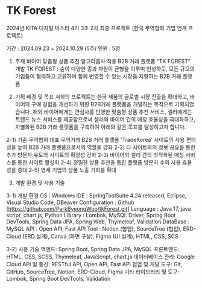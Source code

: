 # TK Forest
2024년 KITA 디지털 마스터 4기 3조 2차 최종 프로젝트
(한국 무역협회 기업 연계 프로젝트)

기간 : 2024.09.23 ~ 2024.10.29 (5주)
인원 : 5명

1. 주제
바이어 맞춤형 상품 추천 알고리즘사 적용 B2B 거래 플랫폼 “TK FOREST” 개발
TK FOREST : 숲이 다양한 종과 자원이 균형을 이루며 번성하듯, 모든 규모의 기업들이 협력하고 교류하며 함께 번영할 수 있는 시장을 지향하는 B2B 거래 플랫폼

3. 기획 배경 및 목표
 저희의 프로젝트는 한국 제품의 글로벌 시장 진출을 확대하고, 바이어의 구매 경험을 개선하기 위한 B2B거래 플랫폼을 개발하는 목적으로 기획되었습니다.
해외 바이어에게는 관심사를 반영한 맞춤형 상품 추천 서비스, 셀러에게는 트렌드 뉴스 서비스를 제공함으로써 셀러와 바이어 간의 매칭 효율성을 극대화하고, 차별화된 B2B 거래 플랫폼을 구축하여 아래와 같은 목표를 달성하고자 합니다.

  2-1) 기존 무역협회 대표 무역거래 B2B 거래 플랫폼 'TradeKorea' 사이트의 사용 편의성을 높여 B2B 거래 플랫폼으로서의 역할을 강화
  2-2) 타 사이트와의 정보 공유를 통한 추가 방문자 유도와 사이트의 확장성 강화
  2-3) 바이어와 셀러 간의 최적화된 매칭 서비스를 통한 사이트 활성화
  2-4) 정밀한 상품 추천을 통한 플랫폼 방문자 수와 사용 효율성을 증대
  2-5) 영세 기업의 상품 노출 기회를 확대

3. 개발 환경 및 사용 기술
   
  3-1) 개발 환경
  OS : Windows 
  IDE : SpringToolSuite 4.24 released, Eclipse, Visual Studio Code, DBeaver
  Configuration : Github [https://github.com/ParkByeongWoo/tkForest.git]
  Language : Java 17, java script, chart.js, Python
  Library : Lombok, MySQL Driver, Spring Boot DevTools, Spring Data JPA, Spring Web, Thymeleaf, Validation
  DataBase : MySQL
  API : Open API, Fast API
  Tool : Notion (협업), SourceTree (협업), ERD-Cloud (ERD 설계), Canva (화면 구상), Figma (UI 설계), HTML, CSS, SCS

  3-2) 사용 기술
  백엔드: Spring Boot, Spring Data JPA, MySQL 
  프론트엔드: HTML, CSS, SCSS, Thymeleaf, JavaScript, chart.js
  데이터베이스 관리: Google Cloud
  API 및 통신: RESTful API, Open API, Fast API
  협업 및 개발 도구: Git, GitHub, SourceTree, Notion, ERD-Cloud, Figma
  기타 라이브러리 및 도구: Lombok, Spring Boot DevTools, Validation
